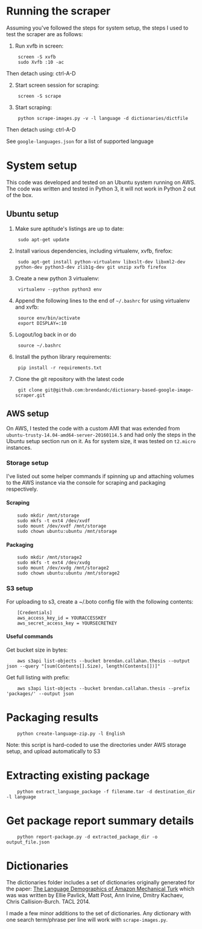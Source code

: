 # Running the scraper

Assuming you've followed the steps for system setup, the steps I used to test the scraper are as follows:

1. Run xvfb in screen:

        screen -S xvfb
        sudo Xvfb :10 -ac
        
Then detach using: ctrl-A-D

2. Start screen session for scraping:

        screen -S scrape
        
3. Start scraping:

        python scrape-images.py -v -l language -d dictionaries/dictfile
        
Then detach using: ctrl-A-D
        
See `google-languages.json` for a list of supported language

# System setup

This code was developed and tested on an Ubuntu system running on AWS. The code was written and tested in Python 3, it will not work in Python 2 out of the box.

## Ubuntu setup

1. Make sure aptitude's listings are up to date: 

        sudo apt-get update
2. Install various dependencies, including virtualenv, xvfb, firefox: 

        sudo apt-get install python-virtualenv libxslt-dev libxml2-dev python-dev python3-dev zlib1g-dev git unzip xvfb firefox
3. Create a new python 3 virtualenv: 

        virtualenv --python python3 env
4. Append the following lines to the end of `~/.bashrc` for using virtualenv and xvfb: 

        source env/bin/activate
        export DISPLAY=:10
5. Logout/log back in or do 

        source ~/.bashrc
6. Install the python library requirements: 

        pip install -r requirements.txt
        
7. Clone the git repository with the latest code
        
        git clone git@github.com:brendandc/dictionary-based-google-image-scraper.git
    
## AWS setup

On AWS, I tested the code with a custom AMI that was extended from `ubuntu-trusty-14.04-amd64-server-20160114.5` and had only the steps in the Ubuntu setup section run on it.
As for system size, it was tested on `t2.micro` instances.

### Storage setup

I've listed out some helper commands if spinning up and attaching volumes to the AWS instance via the console for scraping and packaging respectively.

#### Scraping

        sudo mkdir /mnt/storage
        sudo mkfs -t ext4 /dev/xvdf
        sudo mount /dev/xvdf /mnt/storage
        sudo chown ubuntu:ubuntu /mnt/storage

#### Packaging

        sudo mkdir /mnt/storage2
        sudo mkfs -t ext4 /dev/xvdg
        sudo mount /dev/xvdg /mnt/storage2
        sudo chown ubuntu:ubuntu /mnt/storage2
        
### S3 setup

For uploading to s3, create a ~/.boto config file with the following contents:

        [Credentials]
        aws_access_key_id = YOURACCESSKEY
        aws_secret_access_key = YOURSECRETKEY
        
#### Useful commands

Get bucket size in bytes:

        aws s3api list-objects --bucket brendan.callahan.thesis --output json --query "[sum(Contents[].Size), length(Contents[])]"
        
Get full listing with prefix:

        aws s3api list-objects --bucket brendan.callahan.thesis --prefix 'packages/' --output json

# Packaging results

        python create-language-zip.py -l English
        
Note: this script is hard-coded to use the directories under AWS storage setup, and upload automatically to S3

# Extracting existing package

        python extract_language_package -f filename.tar -d destination_dir -l language
        
# Get package report summary details

        python report-package.py -d extracted_package_dir -o output_file.json
        
# Dictionaries

The dictionaries folder includes a set of dictionaries originally generated for the paper: [The Language Demographics of Amazon Mechanical Turk](http://www.seas.upenn.edu/~epavlick/papers/language_demographics_mturk.pdf)
which was was written by Ellie Pavlick, Matt Post, Ann Irvine, Dmitry Kachaev, Chris Callision-Burch. TACL 2014.

I made a few minor additions to the set of dictionaries. Any dictionary with one search term/phrase per line will work with `scrape-images.py`. 